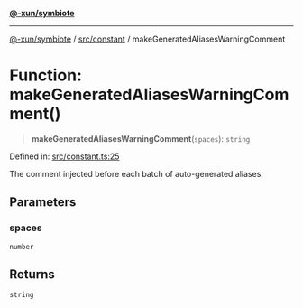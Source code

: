 [**@-xun/symbiote**](../../../README.md)

***

[@-xun/symbiote](../../../README.md) / [src/constant](../README.md) / makeGeneratedAliasesWarningComment

# Function: makeGeneratedAliasesWarningComment()

> **makeGeneratedAliasesWarningComment**(`spaces`): `string`

Defined in: [src/constant.ts:25](https://github.com/Xunnamius/symbiote/blob/a1f5561e6e036b3d2f78a95f5bba872cff737ed5/src/constant.ts#L25)

The comment injected before each batch of auto-generated aliases.

## Parameters

### spaces

`number`

## Returns

`string`
